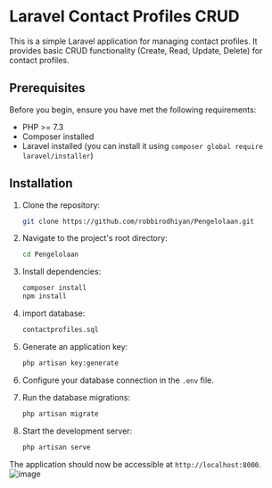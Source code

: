 # Laravel Contact Profiles CRUD

This is a simple Laravel application for managing contact profiles. It provides basic CRUD functionality (Create, Read, Update, Delete) for contact profiles.

## Prerequisites

Before you begin, ensure you have met the following requirements:

- PHP >= 7.3
- Composer installed
- Laravel installed (you can install it using `composer global require laravel/installer`)

## Installation

1. Clone the repository:

    ```bash
    git clone https://github.com/robbirodhiyan/Pengelolaan.git
    ```

2. Navigate to the project's root directory:

    ```bash
    cd Pengelolaan
    ```

3. Install dependencies:

    ```bash
    composer install
    npm install
    ```

4. import database:

    ```bash
    contactprofiles.sql
    ```

5. Generate an application key:

    ```bash
    php artisan key:generate
    ```

6. Configure your database connection in the `.env` file.

7. Run the database migrations:

    ```bash
    php artisan migrate
    ```

8. Start the development server:

    ```bash
    php artisan serve
    ```

The application should now be accessible at `http://localhost:8000`.
![image](https://github.com/robbirodhiyan/Pengelolaan/assets/115376452/d1f763ad-362f-4b0d-9fba-324486edb64f)

